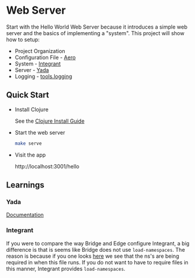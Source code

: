 # Web Server

Start with the Hello World Web Server because it introduces a simple web server and the basics of implementing a "system". This project will show how to setup:

* Project Organization
* Configuration File - [Aero](https://github.com/juxt/aero)
* System - [Integrant](https://github.com/weavejester/integrant)
* Server - [Yada](https://github.com/juxt/yada)
* Logging - [tools.logging](https://github.com/clojure/tools.logging)

## Quick Start

* Install Clojure

  See the [Clojure Install Guide](https://clojure.org/guides/getting_started)

* Start the web server

  ```bash
  make serve
  ```

* Visit the app

  http://localhost:3001/hello

## Learnings

### Yada

[Documentation](https://juxt.pro/yada/manual/index.html#the-simple-way-construct-your-own)

### Integrant

If you were to compare the way Bridge and Edge configure Integrant, a big difference is that is seems like Bridge does not use `load-namespaces`. The reason is because if you one looks [here](https://github.com/robert-stuttaford/bridge/blob/master/src/bridge/service.clj#L23) we see that the ns's are being required in when this file runs. If you do not want to have to require files in this manner, Integrant provides `load-namespaces`.
